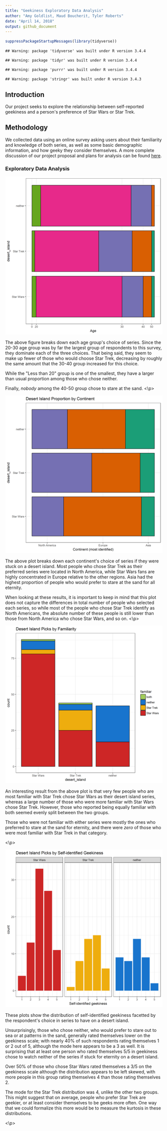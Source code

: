 ```yaml
---
title: "Geekiness Exploratory Data Analysis"
author: "Amy Goldlist, Maud Boucherit, Tyler Roberts"
date: "April 14, 2018"
output: github_document
---
```





```r
suppressPackageStartupMessages(library(tidyverse))
```

```
## Warning: package 'tidyverse' was built under R version 3.4.4
```

```
## Warning: package 'tidyr' was built under R version 3.4.4
```

```
## Warning: package 'purrr' was built under R version 3.4.4
```

```
## Warning: package 'stringr' was built under R version 3.4.3
```

## Introduction

Our project seeks to explore the relationship between self-reported geekiness and a person's preference of Star Wars or Star Trek. 

## Methodology

We collected data using an online survey asking users about their familiarity and knowledge of both series, as well as some basic demographic information, and how geeky they consider themselves. A more complete discussion of our project proposal and plans for analysis can be found [here](../proposal.md).

### Exploratory Data Analysis

![](results/figures/desert_island-age.png)
<p>
The above figure breaks down each age group's choice of series. Since the 20-30 age group was by far the largest group of respondents to this survey, they dominate each of the three choices. That being said, they seem to make up fewer of those who would choose Star Trek, decreasing by roughly the same amount that the 30-40 group increased for this choice.

While the "Less than 20" group is one of the smallest, they have a larger than usual proportion among those who chose neither.

Finally, *nobody* among the 40-50 group chose to stare at the sand.
<\p>

![](results/figures/desert_island-continent.png)
<p>
The above plot breaks down each continent's choice of series if they were stuck on a desert island.  Most people who chose Star Trek as their preferred series were located in North America, while Star Wars fans are highly concentrated in Europe relative to the other regions. Asia had the highest proportion of people who would prefer to stare at the sand for all eternity. 

When looking at these results, it is important to keep in mind that this plot does not capture the differences in total number of people who selected each series, so while most of the people who chose Star Trek identify as North Americans, the absolute number of these people is still lower than those from North America who chose Star Wars, and so on.
<\p>

![](results/figures/desert_island-familiarity.png)

<p>
An interesting result from the above plot is that very few people who are most familiar with Star Trek chose Star Wars as their desert island series, whereas a large number of those who were more familiar with Star Wars chose Star Trek. However, those who reported being equally familiar with both seemed evenly split between the two groups. 

Those who were not familiar with either series were mostly the ones who preferred to stare at the sand for eternity, and there were *zero* of those who were most familiar with Star Trek in that category.

<\p>

![](results/figures/desert_island-geekiness.png)

<p>
These plots show the distribution of self-identified geekiness facetted by the respondent's choice in series to have on a desert island.

Unsurprisingly, those who chose neither, who would prefer to stare out to sea or at patterns in the sand, generally rated themselves lower on the geekiness scale; with nearly 40% of such respondents rating themselves 1 or 2 out of 5, although the mode here appears to be a 3 as well. It is surprising that at least one person who rated themselves  5/5 in geekiness chose to watch neither of the series if stuck for eternity on a desert island.

Over 50% of those who chose Star Wars rated themselves a 3/5 on the geekiness scale although the distribution appears to be left skewed, with more people in this group rating themselves 4 than those rating themselves 2.

The mode for the Star Trek distribution was 4, unlike the other two groups. This might suggest that on average, people who prefer Star Trek are geekier, or at least consider themselves to be geeks more often. One way that we could formalize this more would be to measure the kurtosis in these distributions.

<\p>
